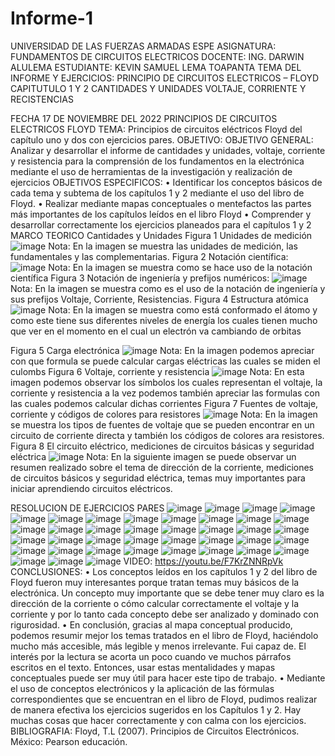 # Informe-1
UNIVERSIDAD DE LAS FUERZAS ARMADAS ESPE
ASIGNATURA: FUNDAMENTOS DE CIRCUITOS ELECTRICOS 
DOCENTE: ING. DARWIN ALULEMA
ESTUDIANTE: KEVIN SAMUEL LEMA TOAPANTA 
TEMA DEL INFORME Y EJERCICIOS: PRINCIPIO DE CIRCUITOS ELECTRICOS – FLOYD CAPITUTULO 1 Y 2 CANTIDADES Y UNIDADES VOLTAJE, CORRIENTE Y RECISTENCIAS 

FECHA 17 DE NOVIEMBRE DEL 2022
PRINCIPIOS DE CIRCUITOS ELECTRICOS FLOYD 
 TEMA: Principios de circuitos eléctricos Floyd del capítulo uno y dos con ejercicios pares. 
OBJETIVO:
OBJETIVO GENERAL: 
Analizar y desarrollar el informe de cantidades y unidades, voltaje, corriente y resistencia para la comprensión de los fundamentos en la electrónica mediante el uso de herramientas de la investigación y realización de ejercicios 
OBJETIVOS ESPECIFICOS: 
•	Identificar los conceptos básicos de cada tema y subtema de los capítulos 1 y 2 mediante el uso del libro de Floyd.
•	Realizar mediante mapas conceptuales o mentefactos las partes más importantes de los capítulos leídos en el libro Floyd 
•	Comprender y desarrollar correctamente los ejercicios planeados para el capítulos 1 y 2 
MARCO TEORICO
Cantidades y Unidades 
Figura 1 
Unidades de medición 
![image](https://user-images.githubusercontent.com/116772752/200984873-c4b435a2-19c8-4fcc-9d0b-39561ea46987.png)
Nota: En la imagen se muestra las unidades de medición, las fundamentales y las complementarias. 
Figura 2
Notación científica:
![image](https://user-images.githubusercontent.com/116772752/200984968-d4024480-1eb1-473a-a1c8-b24b094d72af.png)
Nota: En la imagen se muestra como se hace uso de la notación científica 
Figura 3
Notación de ingeniería y prefijos numéricos:
![image](https://user-images.githubusercontent.com/116772752/200985063-1b52a96d-3894-45cd-9428-c8aa73e35ca3.png)
Nota: En la imagen se muestra como es el uso de la notación de ingeniería y sus prefijos 
Voltaje, Corriente, Resistencias.
Figura 4
Estructura atómica
![image](https://user-images.githubusercontent.com/116772752/200985194-f5f21fd2-8929-43cc-8228-2e91828a2ede.png)
Nota: En la imagen se muestra como está conformado el átomo y como este tiene sus diferentes niveles de energía los cuales tienen mucho que ver en el momento en el cual un electrón va cambiando de orbitas 

Figura 5 
Carga electrónica
![image](https://user-images.githubusercontent.com/116772752/200985255-d420a862-c78e-44c7-b812-4de69fd47cbf.png)
Nota: En la imagen podemos apreciar con que formula se puede calcular cargas eléctricas las cuales se miden el culombs
Figura 6
Voltaje, corriente y resistencia 
![image](https://user-images.githubusercontent.com/116772752/200985352-1b4a9a2a-9e56-4dc3-97f1-8dc3258ab696.png)
Nota: En esta imagen podemos observar los símbolos  los cuales representan el voltaje, la corriente y resistencia a la vez podemos también apreciar las formulas con las cuales podemos calcular dichas corrientes 
  Figura 7
Fuentes de voltaje, corriente y códigos de colores para resistores 
![image](https://user-images.githubusercontent.com/116772752/200985424-9433f9ea-22cd-4478-99cb-a6ba96656b24.png)
Nota: 	En la imagen se muestra los tipos de fuentes de voltaje que se pueden encontrar en un circuito de corriente directa y también los códigos de colores ara resistores.
Figura 8 
El circuito eléctrico, mediciones de circuitos básicas y seguridad eléctrica 
![image](https://user-images.githubusercontent.com/116772752/200985523-f3164eae-ea6e-4eae-828a-1591b3aaf7b3.png)
Nota: En la siguiente imagen se puede observar un resumen realizado sobre el tema de dirección de la corriente, mediciones de circuitos básicos y seguridad eléctrica, temas muy importantes para iniciar aprendiendo circuitos eléctricos.

RESOLUCION DE EJERCICIOS PARES 
![image](https://user-images.githubusercontent.com/116772752/200985733-35beb083-f920-4a84-b12c-4950dbc15b2b.png)
![image](https://user-images.githubusercontent.com/116772752/200985847-ab99eb2e-94be-4aab-a4ea-dfc6221a5724.png)
![image](https://user-images.githubusercontent.com/116772752/200985916-d98f6283-ecde-4a4b-b523-dd0009ea902c.png)
![image](https://user-images.githubusercontent.com/116772752/200985999-65029d62-d956-481e-8a49-b2f8367c8853.png)
![image](https://user-images.githubusercontent.com/116772752/200986207-ee3f884c-b61e-4365-bde6-9ec1c3543acd.png)
![image](https://user-images.githubusercontent.com/116772752/200986283-a8c7a4ff-db71-44b4-bd95-752f60789a00.png)
![image](https://user-images.githubusercontent.com/116772752/200986328-1f111e35-c0a6-4a7e-a48f-ebb24129e569.png)
![image](https://user-images.githubusercontent.com/116772752/200986347-14e2c851-0b43-4ecf-ba4a-3c7b781d1d60.png)
![image](https://user-images.githubusercontent.com/116772752/200986580-d482f8f5-4531-4c74-b8f1-eda28dc318a0.png)
![image](https://user-images.githubusercontent.com/116772752/200986610-b918cfc7-ccfd-4112-9238-2213ddafa2c1.png)
![image](https://user-images.githubusercontent.com/116772752/200986629-f21da53b-c1d1-4613-8707-14b767bfa17c.png)
![image](https://user-images.githubusercontent.com/116772752/200986649-85e8c533-1433-4ccc-b398-1889555a6be1.png)
![image](https://user-images.githubusercontent.com/116772752/200986676-b79dbb5c-4549-4297-b4b8-d092ba243936.png)
![image](https://user-images.githubusercontent.com/116772752/200986695-8cd467d3-4165-4ea4-8f33-12b174b614e0.png)
![image](https://user-images.githubusercontent.com/116772752/200986718-3dd1d771-ad55-48c6-a82e-32fb6d136e6c.png)
![image](https://user-images.githubusercontent.com/116772752/200986731-7bdad4e5-0b2a-4c2d-b231-0eb67015fea0.png)
![image](https://user-images.githubusercontent.com/116772752/200986746-68333513-570a-42bf-a075-6954a68498ba.png)
![image](https://user-images.githubusercontent.com/116772752/200986763-87fed91d-e758-482c-9875-0d4a0b66ac3c.png)
![image](https://user-images.githubusercontent.com/116772752/200986789-11f0ba62-5355-4b39-be73-02cb2ace8295.png)
![image](https://user-images.githubusercontent.com/116772752/200986804-5b46b133-00af-4daf-9084-fcacfb6c4596.png)
![image](https://user-images.githubusercontent.com/116772752/200986828-cfa868de-335c-476b-ae5d-be0ecf7d09fc.png)
![image](https://user-images.githubusercontent.com/116772752/200986859-30674ee3-f813-45c4-b81a-016a59b3e1c5.png)
![image](https://user-images.githubusercontent.com/116772752/200986901-bd7b7220-f38b-4141-8cce-d55a39071607.png)
![image](https://user-images.githubusercontent.com/116772752/200986916-0a00bf7d-da3f-4cd7-83e3-2bceaf929c37.png)
![image](https://user-images.githubusercontent.com/116772752/200986929-c2b55f53-3c2c-4e22-8d30-8eca250a3a6f.png)
![image](https://user-images.githubusercontent.com/116772752/200986950-ca638c2e-9e37-4e8b-af5f-e2b26ab56626.png)
![image](https://user-images.githubusercontent.com/116772752/200986970-04a9ec21-c4a7-4af4-aa0c-5909d1f47f7c.png)
![image](https://user-images.githubusercontent.com/116772752/200987000-4b271fa7-7e78-4a92-964b-f0f65c416a5f.png)
![image](https://user-images.githubusercontent.com/116772752/200987015-6005a2e9-1485-4a68-a7ee-b607737885ed.png)
![image](https://user-images.githubusercontent.com/116772752/200987028-1017c33d-a367-48cd-b2f4-d1b6529d9f0a.png)
![image](https://user-images.githubusercontent.com/116772752/200987058-cfd9cb33-bf6c-46ae-8696-e35fb7937432.png)
![image](https://user-images.githubusercontent.com/116772752/200987077-1f60a09e-c83b-4464-9988-a8d592696158.png)
![image](https://user-images.githubusercontent.com/116772752/200987097-eec5a39e-f8ed-4edd-84ac-12c3fb13a340.png)
![image](https://user-images.githubusercontent.com/116772752/200987129-baf72523-eb13-4577-80fd-d86340a60746.png)
![image](https://user-images.githubusercontent.com/116772752/200987184-f637955a-bb28-41e9-88da-708da98dde2d.png)
![image](https://user-images.githubusercontent.com/116772752/200987225-39b19cfe-3997-4b43-9090-60e3d0fc7d28.png)
![image](https://user-images.githubusercontent.com/116772752/200987259-969bd4fc-141d-4c1c-888e-42525210841c.png)
![image](https://user-images.githubusercontent.com/116772752/200987285-15e4b004-ad97-413c-aa0b-06841ed4d3a0.png)
![image](https://user-images.githubusercontent.com/116772752/200987323-b804e7f5-7b26-4f7d-898f-e884b4c2d3c1.png)
VIDEO:
https://youtu.be/F7KrZNNRpVk
CONCLUSIONES:
•	Los conceptos leídos en los capítulos 1 y 2 del libro de Floyd fueron muy interesantes porque tratan temas muy básicos de la electrónica. Un concepto muy importante que se debe tener muy claro es la dirección de la corriente o cómo calcular correctamente el voltaje y la corriente y por lo tanto cada concepto debe ser analizado y dominado con rigurosidad.
•	En conclusión, gracias al mapa conceptual producido, podemos resumir mejor los temas tratados en el libro de Floyd, haciéndolo mucho más accesible, más legible y menos irrelevante. Fui capaz de. El interés por la lectura se acorta un poco cuando ve muchos párrafos escritos en el texto. Entonces, usar estas mentalidades y mapas conceptuales puede ser muy útil para hacer este tipo de trabajo.
•	Mediante el uso de conceptos electrónicos y la aplicación de las fórmulas correspondientes que se encuentran en el libro de Floyd, pudimos realizar de manera efectiva los ejercicios sugeridos en los Capítulos 1 y 2. Hay muchas cosas que hacer correctamente y con calma con los ejercicios.
BIBLIOGRAFIA:
Floyd, T.L (2007). Principios de Circuitos Electrónicos. México: Pearson educación.





